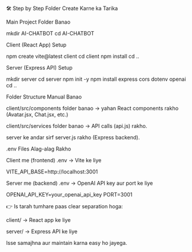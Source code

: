 🛠 Step by Step Folder Create Karne ka Tarika

Main Project Folder Banao

mkdir AI-CHATBOT
cd AI-CHATBOT


Client (React App) Setup

npm create vite@latest client
cd client
npm install
cd ..


Server (Express API) Setup

mkdir server
cd server
npm init -y
npm install express cors dotenv openai
cd ..


Folder Structure Manual Banao

client/src/components folder banao → yahan React components rakho (Avatar.jsx, Chat.jsx, etc.)

client/src/services folder banao → API calls (api.js) rakho.

server ke andar sirf server.js rakho (Express backend).

.env Files Alag-alag Rakho

Client me (frontend) .env → Vite ke liye

VITE_API_BASE=http://localhost:3001


Server me (backend) .env → OpenAI API key aur port ke liye

OPENAI_API_KEY=your_openai_api_key
PORT=3001


👉 Is tarah tumhare paas clear separation hoga:

client/ → React app ke liye

server/ → Express API ke liye

Isse samajhna aur maintain karna easy ho jayega.